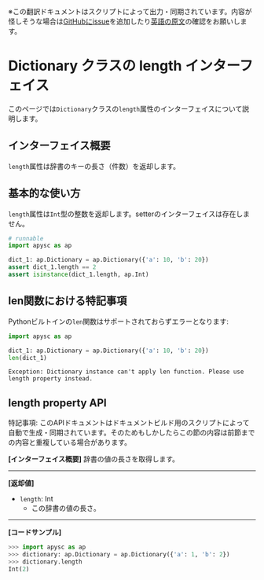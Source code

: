 <span class="inconspicuous-txt">※この翻訳ドキュメントはスクリプトによって出力・同期されています。内容が怪しそうな場合は<a href="https://github.com/simon-ritchie/apysc/issues" target="_blank">GitHubにissue</a>を追加したり[英語の原文](dictionary_length.md)の確認をお願いします。</span>

# Dictionary クラスの length インターフェイス

このページでは`Dictionary`クラスの`length`属性のインターフェイスについて説明します。

## インターフェイス概要

`length`属性は辞書のキーの長さ（件数）を返却します。

## 基本的な使い方

`length`属性は`Int`型の整数を返却します。setterのインターフェイスは存在しません。

```py
# runnable
import apysc as ap

dict_1: ap.Dictionary = ap.Dictionary({'a': 10, 'b': 20})
assert dict_1.length == 2
assert isinstance(dict_1.length, ap.Int)
```

## len関数における特記事項

Pythonビルトインの`len`関数はサポートされておらずエラーとなります:

```py
import apysc as ap

dict_1: ap.Dictionary = ap.Dictionary({'a': 10, 'b': 20})
len(dict_1)
```

```
Exception: Dictionary instance can't apply len function. Please use length property instead.
```

## length property API

<span class="inconspicuous-txt">特記事項: このAPIドキュメントはドキュメントビルド用のスクリプトによって自動で生成・同期されています。そのためもしかしたらこの節の内容は前節までの内容と重複している場合があります。</span>

**[インターフェイス概要]** 辞書の値の長さを取得します。<hr>

**[返却値]**

- `length`: Int
  - この辞書の値の長さ。

<hr>

**[コードサンプル]**

```py
>>> import apysc as ap
>>> dictionary: ap.Dictionary = ap.Dictionary({'a': 1, 'b': 2})
>>> dictionary.length
Int(2)
```